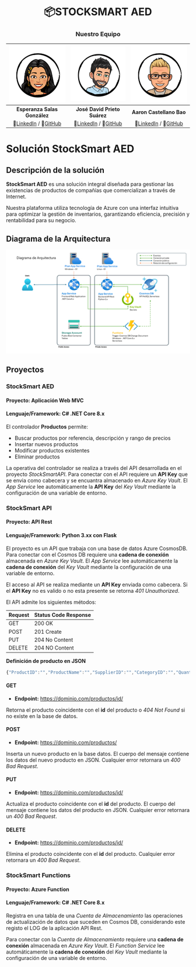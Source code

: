 <div align="center">

# :package:STOCKSMART AED

</div>

<div align="center">

### Nuestro Equipo

|               ![Esperanza Salas González](./StockSmart/wwwroot/images/Esperanza.png)                |                   ![José David Prieto Suárez](./StockSmart/wwwroot/images/JDavid.png)                   |                 ![Aaron Castellano Bao](./StockSmart/wwwroot/images/Aaron.png)                 |
| :-------------------------------------------------------------------------------------------------: | :-----------------------------------------------------------------------------------------------------: | :--------------------------------------------------------------------------------------------: |
|                                    **Esperanza Salas González**                                     |                                      **José David Prieto Suárez**                                       |                                    **Aaron Castellano Bao**                                    |
| 🔗[LinkedIn](https://www.linkedin.com/in/esperanzasalasgon/) / 🐙[GitHub](https://github.com/ESG96) | 🔗[LinkedIn](https://www.linkedin.com/in/jdavidprietosuarez/) / 🐙[GitHub](https://github.com/IkonikJD) | 🔗[LinkedIn](https://www.linkedin.com/in/aaron-cb/) / 🐙[GitHub](https://github.com/AaronCas7) |

</div>

# Solución StockSmart AED

## Descripción de la solución

**StockSmart AED** es una solución integral diseñada para gestionar las existencias de productos de compañías que comercializan a través de Internet.

Nuestra plataforma utiliza tecnología de Azure con una interfaz intuitiva para optimizar la gestión de inventarios, garantizando eficiencia, precisión y rentabilidad para su negocio.

## Diagrama de la Arquitectura

![Diagrama de la Arquitectura](./media/diagrama.png)

## Proyectos

### StockSmart AED

#### **Proyecto:** Aplicación Web MVC

#### **Lenguaje/Framework:** C# .NET Core 8.x

El controlador **Productos** permite:

- Buscar productos por referencia, descripción y rango de precios
- Insertar nuevos productos
- Modificar productos existentes
- Eliminar productos

La operativa del controlador se realiza a través del API desarrollada en el proyecto _StockSmartAPI_. Para conectar con el API requiere un **API Key** que se envia como cabecera y se encuantra almacenado en _Azure Key Vault_. El _App Service_ lee automáticamente la **API Key** del _Key Vault_ mediante la configuración de una variable de entorno.

### StockSmart API

#### **Proyecto:** API Rest

#### **Lenguaje/Framework:** Python 3.xx con Flask

El proyecto es un API que trabaja con una base de datos Azure CosmosDB. Para conectar con el Cosmos DB requiere una **cadena de conexión** almacenada en _Azure Key Vault_. El _App Service_ lee automáticamente la **cadena de conexión** del _Key Vault_ mediante la configuración de una variable de entorno.

El acceso al API se realiza mediante un **API Key** enviada como cabecera. Si el **API Key** no es valido o no esta presente se retorna _401 Unauthorized_.

El API admite los siguientes métodos:

| Request | Status Code Response |
| ------- | -------------------- |
| GET     | 200 OK               |
| POST    | 201 Create           |
| PUT     | 204 No Content       |
| DELETE  | 204 NO Content       |

**Definición de producto en JSON**

```javascript
{"ProductID":"","ProductName":"","SupplierID":"","CategoryID":"","QuantityPerUnit":"","UnitPrice":"","UnitsInStock":"","UnitsOnOrder":"","ReorderLevel":"","Discontinued":""}
```

#### GET

- **Endpoint:** https://dominio.com/productos/id/

Retorna el producto coincidente con el **id** del producto o _404 Not Found_ si no existe en la base de datos.

#### POST

- **Endpoint:** https://dominio.com/productos/

Inserta un nuevo producto en la base datos. El cuerpo del mensaje contiene los datos del nuevo producto en JSON. Cualquier error retornara un _400 Bad Request_.

#### PUT

- **Endpoint:** https://dominio.com/productos/id/

Actualiza el producto coincidente con el **id** del producto. El cuerpo del mensaje contiene los datos del producto en JSON. Cualquier error retornara un _400 Bad Request_.

#### DELETE

- **Endpoint:** https://dominio.com/productos/id/

Elimina el producto coincidente con el **id** del producto. Cualquier error retornara un _400 Bad Request_.

### StockSmart Functions

#### **Proyecto:** Azure Function

#### **Lenguaje/Framework:** C# .NET Core 8.x

Registra en una tabla de una _Cuenta de Almacenamiento_ las operaciones de actualización de datos que suceden en Cosmos DB, considerando este registo el LOG de la aplicación API Rest.

Para conectar con la _Cuenta de Almacenamiento_ requiere una **cadena de conexión** almacenada en _Azure Key Vault_. El _Function Service_ lee automáticamente la **cadena de conexión** del _Key Vault_ mediante la configuración de una variable de entorno.
